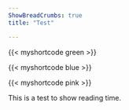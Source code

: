 ```yaml
---
ShowBreadCrumbs: true
title: "Test"

---
```


{{< myshortcode green >}}

{{< myshortcode blue >}}

{{< myshortcode pink >}}


This is a test to show reading time.
